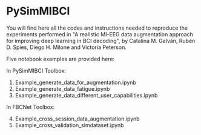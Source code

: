 # PySimMIBCI

You will find here all the codes and instructions needed to reproduce the experiments performed in "A realistic MI-EEG data augmentation approach for improving deep learning in BCI decoding", by Catalina M. Galván, Rubén D. Spies, Diego H. Milone and Victoria Peterson.

Five notebook examples are provided here:

In PySimMIBCI Toolbox: 

1. Example_generate_data_for_augmentation.ipynb
2. Example_generate_data_fatigue.ipynb
3. Example_generate_data_different_user_capabilities.ipynb

In FBCNet Toolbox:

4. Example_cross_session_data_augmentation.ipynb
5. Example_cross_validation_simdataset.ipynb
